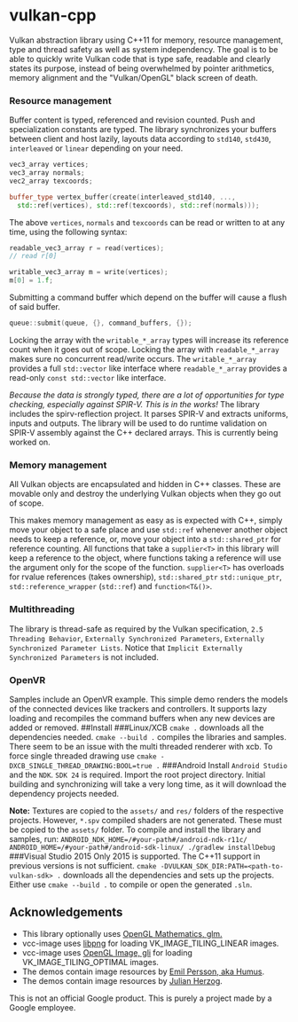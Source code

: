 # vulkan-cpp
Vulkan abstraction library using C++11 for memory, resource management, type and thread safety as well as system independency.
The goal is to be able to quickly write Vulkan code that is type safe, readable and clearly states its purpose, instead of being overwhelmed by pointer arithmetics, memory alignment and the "Vulkan/OpenGL" black screen of death.
### Resource management
Buffer content is typed, referenced and revision counted. Push and specialization constants are typed. The library synchronizes your buffers between client and host lazily,
layouts data according to `std140`, `std430`, `interleaved` or `linear` depending on your need.
```C++
vec3_array vertices;
vec3_array normals;
vec2_array texcoords;

buffer_type vertex_buffer(create(interleaved_std140, ...,
  std::ref(vertices), std::ref(texcoords), std::ref(normals)));
```
The above `vertices`, `normals` and `texcoords` can be read or written to at any time, using the following syntax:
```C++
readable_vec3_array r = read(vertices);
// read r[0]

writable_vec3_array m = write(vertices);
m[0] = 1.f;
```
Submitting a command buffer which depend on the buffer will cause a flush of said buffer.
```C++
queue::submit(queue, {}, command_buffers, {});
```
Locking the array with the `writable_*_array` types will increase its reference count when it goes out of scope. Locking the array with `readable_*_array` makes sure no concurrent read/write occurs.
The `writable_*_array` provides a full `std::vector` like interface where `readable_*_array` provides a read-only `const std::vector` like interface.

*Because the data is strongly typed, there are a lot of opportunities for type checking, especially against SPIR-V. This is in the works!*
The library includes the spirv-reflection project. It parses SPIR-V and extracts uniforms, inputs and outputs. The library will be used to do runtime validation on SPIR-V assembly against the C++ declared arrays. This is currently being worked on.
### Memory management
All Vulkan objects are encapsulated and hidden in C++ classes. These are movable only and destroy the underlying Vulkan objects when they go out of scope.

This makes memory management as easy as is expected with C++, simply move your object to a safe place and use `std::ref` whenever another object
needs to keep a reference, or, move your object into a `std::shared_ptr` for reference counting. All functions that take a `supplier<T>` in this library
will keep a reference to the object, where functions taking a reference will use the argument only for the scope of the function. `supplier<T>` has overloads for rvalue references (takes ownership), `std::shared_ptr` `std::unique_ptr`, `std::reference_wrapper` (`std::ref`) and `function<T&()>`.
### Multithreading
The library is thread-safe as required by the Vulkan specification, `2.5 Threading Behavior`, `Externally Synchronized Parameters`, `Externally Synchronized Parameter Lists`.
Notice that `Implicit Externally Synchronized Parameters` is not included.
### OpenVR
Samples include an OpenVR example. This simple demo renders the models of the connected devices like trackers and controllers. It supports lazy loading and recompiles the command buffers when any new devices are added or removed.
##Install
###Linux/XCB
`cmake .` downloads all the dependencies needed. `cmake --build .` compiles the libraries and samples. 
There seem to be an issue with the multi threaded renderer with xcb. To force single threaded drawing use
`cmake -DXCB_SINGLE_THREAD_DRAWING:BOOL=true .`
###Android
Install `Android Studio` and the `NDK`. `SDK 24` is required. Import the root project directory. Initial building and synchronizing will take a very long time, as it will download the dependency projects needed.

**Note:** Textures are copied to the `assets/` and `res/` folders of the respective projects. However, `*.spv` compiled shaders are not generated. These must be copied to the `assets/` folder. 
To compile and install the library and samples, run:
`ANDROID_NDK_HOME=/#your-path#/android-ndk-r11c/ ANDROID_HOME=/#your-path#/android-sdk-linux/ ./gradlew installDebug`
###Visual Studio 2015
Only 2015 is supported. The C++11 support in previous versions is not sufficient.
`cmake -DVULKAN_SDK_DIR:PATH=<path-to-vulkan-sdk> .` downloads all the dependencies and sets up the projects.
Either use  `cmake --build .` to compile or open the generated  `.sln`.
## Acknowledgements
* This library optionally uses [OpenGL Mathematics, glm.](http://glm.g-truc.net/0.9.7/index.html)
* vcc-image uses [libpng](http://www.libpng.org/) for loading VK_IMAGE_TILING_LINEAR images.
* vcc-image uses [OpenGL Image, gli](http://gli.g-truc.net/) for loading VK_IMAGE_TILING_OPTIMAL images.
* The demos contain image resources by [Emil Persson, aka Humus](http://www.humus.name).
* The demos contain image resources by [Julian Herzog](https://commons.wikimedia.org/wiki/File:Normal_map_example_with_scene_and_result.png).

This is not an official Google product.
This is purely a project made by a Google employee.
